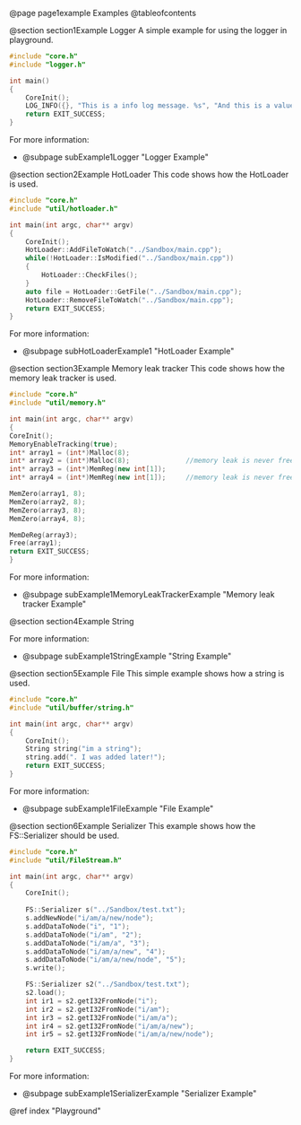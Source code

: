 @page page1example Examples
@tableofcontents


@section section1Example Logger
A simple example for using the logger in playground.
````c++
#include "core.h"
#include "logger.h"

int main()
{
    CoreInit();
    LOG_INFO({}, "This is a info log message. %s", "And this is a value passed to the logger!")
    return EXIT_SUCCESS;
}
````
For more information:
- @subpage subExample1Logger "Logger Example"

@section section2Example HotLoader
This code shows how the HotLoader is used.
```c++
#include "core.h"
#include "util/hotloader.h"

int main(int argc, char** argv)
{
    CoreInit();
    HotLoader::AddFileToWatch("../Sandbox/main.cpp");
    while(!HotLoader::IsModified("../Sandbox/main.cpp"))
    {
        HotLoader::CheckFiles();
    }
    auto file = HotLoader::GetFile("../Sandbox/main.cpp");
    HotLoader::RemoveFileToWatch("../Sandbox/main.cpp");
    return EXIT_SUCCESS;
}
```

For more information:
- @subpage subHotLoaderExample1 "HotLoader Example"

@section section3Example Memory leak tracker
This code shows how the memory leak tracker is used.
```c++
#include "core.h"
#include "util/memory.h"

int main(int argc, char** argv)
{
CoreInit();
MemoryEnableTracking(true);
int* array1 = (int*)Malloc(8);
int* array2 = (int*)Malloc(8);              //memory leak is never freed
int* array3 = (int*)MemReg(new int[1]);
int* array4 = (int*)MemReg(new int[1]);     //memory leak is never freed

MemZero(array1, 8);
MemZero(array2, 8);
MemZero(array3, 8);
MemZero(array4, 8);

MemDeReg(array3);
Free(array1);
return EXIT_SUCCESS;
}
```

For more information:
- @subpage subExample1MemoryLeakTrackerExample "Memory leak tracker Example"

@section section4Example String

For more information:
- @subpage subExample1StringExample "String Example"

@section section5Example File
This simple example shows how a string is used.
```c++
#include "core.h"
#include "util/buffer/string.h"

int main(int argc, char** argv)
{
    CoreInit();
    String string("im a string");
    string.add(". I was added later!");
    return EXIT_SUCCESS;
}
```

For more information:
- @subpage subExample1FileExample "File Example"

@section section6Example Serializer
This example shows how the FS::Serializer should be used.
```c++
#include "core.h"
#include "util/FileStream.h"

int main(int argc, char** argv)
{
    CoreInit();
    
    FS::Serializer s("../Sandbox/test.txt");
    s.addNewNode("i/am/a/new/node");
    s.addDataToNode("i", "1");
    s.addDataToNode("i/am", "2");
    s.addDataToNode("i/am/a", "3");
    s.addDataToNode("i/am/a/new", "4");
    s.addDataToNode("i/am/a/new/node", "5");
    s.write();

    FS::Serializer s2("../Sandbox/test.txt");
    s2.load();
    int ir1 = s2.getI32FromNode("i");
    int ir2 = s2.getI32FromNode("i/am");
    int ir3 = s2.getI32FromNode("i/am/a");
    int ir4 = s2.getI32FromNode("i/am/a/new");
    int ir5 = s2.getI32FromNode("i/am/a/new/node");

    return EXIT_SUCCESS;
}
```

For more information:
- @subpage subExample1SerializerExample "Serializer Example"


@ref index "Playground"